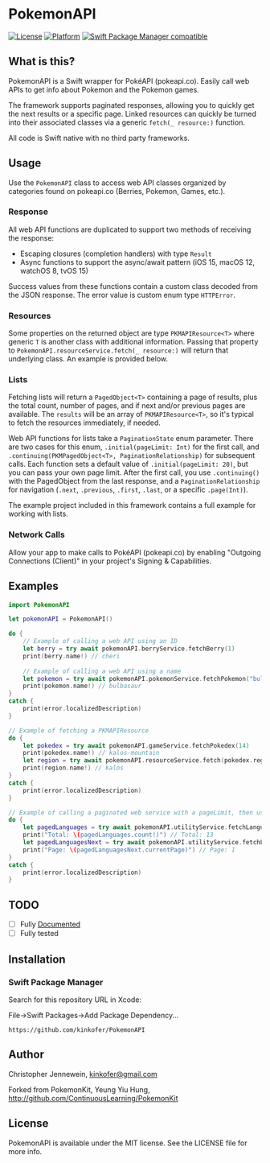 # PokemonAPI

[![License](https://img.shields.io/cocoapods/l/PokemonAPI.svg?style=flat)](https://github.com/kinkofer/PokemonAPI)
[![Platform](https://img.shields.io/cocoapods/p/PokemonAPI.svg?style=flat)](https://github.com/kinkofer/PokemonAPI)
[![Swift Package Manager compatible](https://img.shields.io/badge/Swift%20Package%20Manager-compatible-brightgreen.svg)](https://github.com/apple/swift-package-manager)

## What is this?

PokemonAPI is a Swift wrapper for PokéAPI (pokeapi.co). Easily call web APIs to get info about Pokemon and the Pokemon games.

The framework supports paginated responses, allowing you to quickly get the next results or a specific page. 
Linked resources can quickly be turned into their associated classes via a generic `fetch(_ resource:)` function.

All code is Swift native with no third party frameworks.



## Usage

Use the `PokemonAPI` class to access web API classes organized by categories found on pokeapi.co (Berries, Pokemon, Games, etc.).

### Response
All web API functions are duplicated to support two methods of receiving the response:

- Escaping closures (completion handlers) with type `Result`
- Async functions to support the async/await pattern (iOS 15, macOS 12, watchOS 8, tvOS 15)

Success values from these functions contain a custom class decoded from the JSON response. The error value is custom enum type `HTTPError`.

### Resources

Some properties on the returned object are type `PKMAPIResource<T>` where generic `T` is another class with additional information. Passing that property to `PokemonAPI.resourceService.fetch(_ resource:)` will return that underlying class. An example is provided below.

### Lists

Fetching lists will return a `PagedObject<T>` containing a page of results, plus the total count, number of pages, and if next and/or previous pages are available. The `results` will be an array of `PKMAPIResource<T>`, so it's typical to fetch the resources immediately, if needed.

Web API functions for lists take a `PaginationState` enum parameter. There are two cases for this enum, `.initial(pageLimit: Int)` for the first call, and `.continuing(PKMPagedObject<T>, PaginationRelationship)` for subsequent calls. Each function sets a default value of `.initial(pageLimit: 20)`, but you can pass your own page limit. After the first call, you use `.continuing()` with the PagedObject from the last response, and a `PaginationRelationship` for navigation (`.next`, `.previous`, `.first`, `.last`, or a specific `.page(Int)`).

The example project included in this framework contains a full example for working with lists.

### Network Calls

Allow your app to make calls to PokéAPI (pokeapi.co) by enabling "Outgoing Connections (Client)" in your project's Signing & Capabilities.


## Examples

```swift
import PokemonAPI

let pokemonAPI = PokemonAPI()

do {
	// Example of calling a web API using an ID
	let berry = try await pokemonAPI.berryService.fetchBerry(1)
	print(berry.name!) // cheri
	
	// Example of calling a web API using a name
	let pokemon = try await pokemonAPI.pokemonService.fetchPokemon("bulbasaur") 
	print(pokemon.name!) // bulbasaur
}
catch {
    print(error.localizedDescription)
}
```


```swift
// Example of fetching a PKMAPIResource
do {
    let pokedex = try await pokemonAPI.gameService.fetchPokedex(14)
    print(pokedex.name!) // kalos-mountain
    let region = try await pokemonAPI.resourceService.fetch(pokedex.region!)
    print(region.name!) // kalos
}
catch {
    print(error.localizedDescription)
}
```

```swift
// Example of calling a paginated web service with a pageLimit, then using the pagedObject to fetch the next page in the list
do {
    let pagedLanguages = try await pokemonAPI.utilityService.fetchLanguageList(paginationState: .initial(pageLimit: 5))
    print("Total: \(pagedLanguages.count!)") // Total: 13
    let pagedLanguagesNext = try await pokemonAPI.utilityService.fetchLanguageList(paginationState: .continuing(pagedLanguages, .next))
    print("Page: \(pagedLanguagesNext.currentPage)") // Page: 1
}
catch {
    print(error.localizedDescription)
}
```


## TODO

- [ ] Fully [Documented](http://kinkofer.github.io/PokemonAPI/)
- [ ] Fully tested

## Installation

### Swift Package Manager

Search for this repository URL in Xcode:

File->Swift Packages->Add Package Dependency...

```
https://github.com/kinkofer/PokemonAPI
```

## Author

Christopher Jennewein, kinkofer@gmail.com

Forked from PokemonKit, Yeung Yiu Hung, http://github.com/ContinuousLearning/PokemonKit

## License

PokemonAPI is available under the MIT license. See the LICENSE file for more info.

